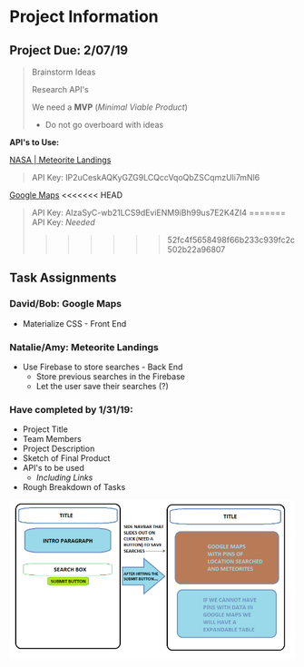 # Project Information

## Project Due: 2/07/19

> Brainstorm Ideas
>
> Research API's
>
> We need a **MVP** (_Minimal Viable Product_)
>   * Do not go overboard with ideas

**API's to Use:**

[NASA | Meteorite Landings](https://data.nasa.gov/Space-Science/Meteorite-Landings/gh4g-9sfh)
>API Key: IP2uCeskAQKyGZG9LCQccVqoQbZSCqmzUli7mNl6

[Google Maps](https://developers.google.com/maps/documentation/)
<<<<<<< HEAD
>API Key: AIzaSyC-wb21LCS9dEviENM9iBh99us7E2K4ZI4
=======
>API Key: *Needed*
>>>>>>> 52fc4f5658498f66b233c939fc2c502b22a96807

## Task Assignments

### David/Bob: Google Maps
* Materialize CSS - Front End

### Natalie/Amy: Meteorite Landings
* Use Firebase to store searches - Back End
    * Store previous searches in the Firebase
    * Let the user save their searches (?)

### Have completed by 1/31/19:
* Project Title
* Team Members
* Project Description
* Sketch of Final Product
* API's to be used
    * _Including Links_
* Rough Breakdown of Tasks

![Web Deisgn](./assets/web_layout_sketch.png)
